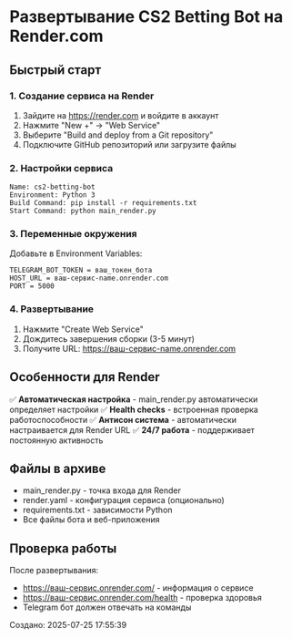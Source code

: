 # Развертывание CS2 Betting Bot на Render.com

## Быстрый старт

### 1. Создание сервиса на Render
1. Зайдите на https://render.com и войдите в аккаунт
2. Нажмите "New +" → "Web Service"
3. Выберите "Build and deploy from a Git repository"
4. Подключите GitHub репозиторий или загрузите файлы

### 2. Настройки сервиса
```
Name: cs2-betting-bot
Environment: Python 3
Build Command: pip install -r requirements.txt  
Start Command: python main_render.py
```

### 3. Переменные окружения
Добавьте в Environment Variables:
```
TELEGRAM_BOT_TOKEN = ваш_токен_бота
HOST_URL = ваш-сервис-name.onrender.com
PORT = 5000
```

### 4. Развертывание
1. Нажмите "Create Web Service"
2. Дождитесь завершения сборки (3-5 минут)
3. Получите URL: https://ваш-сервис-name.onrender.com

## Особенности для Render

✅ **Автоматическая настройка** - main_render.py автоматически определяет настройки
✅ **Health checks** - встроенная проверка работоспособности
✅ **Антисон система** - автоматически настраивается для Render URL
✅ **24/7 работа** - поддерживает постоянную активность

## Файлы в архиве
- main_render.py - точка входа для Render
- render.yaml - конфигурация сервиса (опционально)
- requirements.txt - зависимости Python
- Все файлы бота и веб-приложения

## Проверка работы
После развертывания:
- https://ваш-сервис.onrender.com/ - информация о сервисе
- https://ваш-сервис.onrender.com/health - проверка здоровья
- Telegram бот должен отвечать на команды

Создано: 2025-07-25 17:55:39
